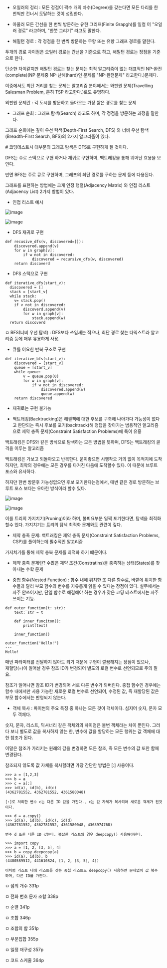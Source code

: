 - 오일러의 정리 : 모든 정점이 짝수 개의 차수(Degree)를 갖는다면 모든 다리를 한 번씩만 건너서 도달하는 것이 성립한다.

- 아울러 모든 간선을 한 번씩 방문하는 유한 그리프(Finite Grapgh)를 일컬 어 "오일러 경로" 라고하며, "한붓 그리기" 라고도 말한다.

- 해밀턴 경로 : 각 정점을 한 번씩 방문하는 무향 또는 유향 그래프 경로를 말한다.

두개의 경로 차이점은 오일러 경로는 간선을 기준으로 하고, 해밀턴 경로는 정점을 기준으로 한다.

단순한 차이같지만 해밀턴 경로는 찾는 문제는 최적 알고리즘이 없는 대표적인 NP-완전(complete)(NP 문제중 NP-난해(hard)인 문제를 "NP-완전문제" 라고한다.)문제다.

이중에서도 최단 거리를 찾는 문제는 알고리즘 분야에서는 와판원 문제(Travelling Salesman Problem, 흔히 TSP 라고한다.)로도 유명하다.

외판원 문제란 : 각 도시를 방문하고 돌아오는 가장 짧은 경로를 찾는 문제

- 그래프 순회 : 그래프 탐색(Search) 라고도 하며, 각 정점을 방문하는 과정을 말한다.

그래프 순회에는 깊이 우선 탁색(Depth-First Search, DFS) 와 너비 우선 탐색(Breadth-First Search, BFS)의 2가지 알고리즘이 있다.

\# 코딩테스트시 대부분의 그래프 탐색은 DFS로 구현하게 될 것이다.

DFS는 주로 스택으로 구현 하거나 재귀로 구현하며, 백트래킹을 통해 뛰어난 효용을 보인다.

반면 BFS는 주로 큐로 구현하며, 그래프의 최단 경로를 구하는 문제 등에 다용된다.

그래프를 표현하는 방법에는 크게 인정 행렬(Adjacency Matrix) 와 인접 리스트(Adjacency List) 2가지 방법이 있다.

- 인접 리스트 예시

![image](https://user-images.githubusercontent.com/62640332/146008321-e4a3efb5-2d7b-4d5f-959f-e7497e1383b8.png)

![image](https://user-images.githubusercontent.com/62640332/146008400-0f9c7bcc-9261-46e3-b5d2-7580e188e27e.png)

- DFS 재귀로 구현

```
def recusive_dfs(v, discovered=[]):
    discovered.append(v)
    for w in graph[v]:
        if w not in discovered:
            discovered = recursive_dfs(w, discovered)
    return discoverd
```

- DFS 스택으로 구현

```
def iterative_dfs(start_v):
  discovered = []
  stack = [start_v]
  while stack:
    v= stack.pop()
    if v not in discovered:
        discoverd.append(v)
        for w in graph[v]:
            stack.append(w)
  return discoverd
```

ㅁ BFS(너비 우선 탐색) : DFS보다 쓰임새는 적으나, 최단 경로 찾는 다익스트라 알고리즘 등에 매우 유용하게 사용.

- 큐를 이요한 반복 구조로 구현

```
def iterative_bfs(start_v):
    discovered = [start_v]
    queue = [start_v]
    while queue:
        v = queue.pop(0)
        for w in graph[v]:
            if w not in discovered:
                discovered.append(w)
                queue.append(w)
    return discovered
```

- 재귀로는 구현 불가능

- 백트래킹(Backtracking)은 해결책에 대한 후보를 구축해 나아가다 가능성이 없다고 판단되는 즉시 후보를 포기(backtrack)해 정답을 찾아가는 범용적인 알고리즘으로 제약 충족 문제(Constraint Satisfaction Problems)에 특이 유횽

백트래킹은 DFS와 같은 방식으로 탐색하는 모든 방법을 뜻하며, DFS는 백트래킹의 골격을 이루는 알고리즘

백트래킹은 가보고 되돌아오고 반복한다. 운이좋으면 시행착오 거의 없이 목적지에 도착하지만, 최악의 경우에는 모든 경우를 다거친 다음에 도착할수 있다. 이 때문에 브루트 포스와 유사하다.

하지만 한번 방문후 가능성없으면 후보 포기한다는점에서, 매번 같은 경로 방문하는 브루트 포스 보다는 우아한 방식이라 할수 있다.

![image](https://user-images.githubusercontent.com/62640332/146012369-f8b3dfbb-cdc2-49c2-adce-a47005955e62.png)


![image](https://user-images.githubusercontent.com/62640332/146012404-cec5554d-6edc-4f71-a15a-75dfce1bf14f.png)


이를 트리의 가지치기(Pruning)이라 하며, 불피요부분 일찍 포기한다면, 탐색을 최적화 할수 있다. 가지치기는 트리의 탐색 최적화 문제와도 관련이 깊다.

- 제약 충족 문제: 백트래킹은 제약 충족 문제(Constraint Satisfaction Problems, CSP)를 풀이하는데 필수적인 알고리즘

가지치기를 통해 제약 충복 문제를 최적화 하기 떄문이다.

- 제약 충족 문제란? 수많은 제약 조건(Constratins)을 충족하는 상태(States)를 찾아내는 수학 문제


- 중첩 함수(Nested Function) : 함수 내에 위치한 또 다른 함수로, 바깥에 위치한 함수들과 달리 부모 함수의 변수를 자유롭게 읽을 수 있다는 장점이 있다.
실무에서는 자주 안쓰이지만, 단일 함수로 해결해야 하는 경우가 잦은 코딩 테스트에서는 자주 쓰이는 기능.

```
def outer_function(t: str):
    text: str = t

    def inner_funciton():
        print(text)

    inner_function()

outer_function('Hello!")
---
Hello!
```

매번 파라미터를 전달하지 않아도 되기 때문에 구현이 깔끔해지는 장점이 있으나,   
재할당(=)이 일어날 경우 참조 ID가 변경되어 별도의 로컬 변수로 선언되므로 주의 필요.

참조가 일어나면 참조 ID가 변경되어 서로 다른 변수가 되버린다. 중첩 함수인 경우에는 함수 내에서만 사용 가능한 새로운 로컬 변수로 선언되어, 수정된 값, 즉 재할당된 값은 부모 함수에서는 반영되지 않는다.


- 객체 복사 : 파이썬의 주요 특징 중 하나는 모든 것이 객체이다. 심지어 숫자, 문자 모두 객체다.

숫자, 문자, 리스트, 딕셔너리 같은 객체와의 차이점은 불변 객체라는 차이 뿐인다.
그러다 보니 별도로 값을 복사하지 않는 한, 변수에 값을 할당하는 모든 행위는 값 객체에 대한 참조가 된다.

이말은 참조가 가리키는 원래의 값을 변경하면 모든 참조, 즉 모든 변수의 값 또한 함께 변경된다.

참조되지 않도록 값 자체를 복사할려면 가장 간단한 방법은 [:] 사용이다.

```
>>> a = [1,2,3]
>>> b = a
>>> c = a[:]
>>> id(a), id(b), id(c)
(4362781552, 4362781552, 4361580048)

[:]로 처리한 변수 c는 다른 ID 값을 가진다., c는 값 자체가 복사되어 새로운 객체가 된것이다.

>>> d = a.copy()
>>> id(a), id(b), id(c), id(d)
(4362781552, 4362781552, 4361580048, 4363974768)

변수 d 또한 다른 ID 갖는다. 복잡한 리스트의 경우 deepcopy() 사용해야한다.

>>> import copy
>>> a = [1, 2, [3, 5], 4]
>>> b = copy.deepcopy(a)
>>> id(a), id(b), b
(4480589512, 441610824, [1, 2, [3, 5], 4])

이처럼 리스트 내에 리스트를 갖는 중첩 리스트도 deepcopy() 사용하면 문제없이 값 복수 하며, 다른 ID를 가진다.
```

ㅁ 섬의 개수 331p

ㅁ 전화 번호 문자 조합 338p

ㅁ 순열 341p

ㅁ 조합 346p

ㅁ 조합의 합 351p

ㅁ 부분집합 355p 
 
ㅁ 일정 재구성 357p

ㅁ 코드 스케줄 364p